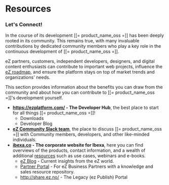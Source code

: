 # Resources

### Let's Connect!

In the course of its development [[= product_name_oss =]] has been deeply rooted in its community. This remains true, with many invaluable contributions by dedicated community members who play a key role in the continuous development of [[= product_name_oss =]]. 

eZ partners, customers, independent developers, designers, and digital content enthusiasts can contribute to important web projects, influence the [eZ roadmap](https://doc.ez.no/display/MAIN/eZ+Platform+Release+Process+and+Roadmap), and ensure the platform stays on top of market trends and organizations' needs.

This section provides information about the benefits you can draw from the community and about how you can contribute to [[= product_name_oss =]]'s development yourself.

- **<https://ezplatform.com/> - The Developer Hub**,
    the best place to start for all things [[= product_name_oss =]]!
    - Downloads
    - Developer Blog
- **[eZ Community Slack team](http://ez-community-on-slack.herokuapp.com/)**, the place to discuss [[= product_name_oss =]] with Community members, developers, and other like-minded individuals.
- **[ibexa.co](http://ibexa.co) - The corporate website for Ibexa**,
    here you can find overviews of the products, contact information, and a wealth of additional [resources](http://ez.no/Resources/) such as use cases, webinars and e-books.
    - [eZ Blog](http://ez.no/Blog) - Current insights from the eZ world.
    - [Partner Portal](http://ez.no/Partner-Portal) - For eZ Business Partners with a knowledge and sales resource repository.
    - <http://share.ez.no/> - The Legacy (ez Publish) Portal
